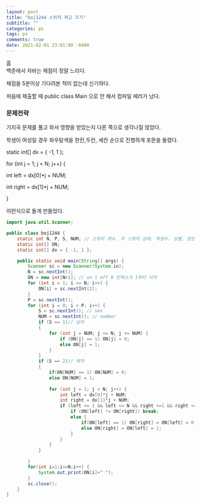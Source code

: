 ```yaml
---
layout: post
title: "boj1244 스위치 켜고 끄기"
subtitle: ""
categories: ps
tags: ps
comments: true
date: 2021-02-01 23:01:00 -0400
---
```


흠	
백준에서 자바는 채점이 정말 느리다.			

채점을 5분이상 기다려본 적이 없는데 신기하다.	

처음에 제출할 때 public class Main 으로 안 해서 컴파일 에러가 났다.	


### 문제전략
기지국 문제를 풀고 와서 영향을 받았는지 다른 쪽으로 생각나질 않았다.	

학생이 여성일 경우 좌우탐색을 한칸,두칸, 세칸 순으로 진행하게 포문을 돌렸다.	

static int[] dx = { -1, 1 };			

for (int j = 1; j < N; j++) {		

int left = dx[0]*j + NUM;	

int right = dx[1]*j + NUM;	

}	

이런식으로 돌게 만들었다. 	

```java
import java.util.Scanner;

public class boj1244 {
	static int N, P, S, NUM; // 스위치 개수. 각 스위치 상태. 학생수. 성별, 받은번호
	static int[] ON;
	static int[] dx = { -1, 1 };

	public static void main(String[] args) {
		Scanner sc = new Scanner(System.in);		
		N = sc.nextInt();
		ON = new int[N+1]; // on 1 off 0 인덱스가 1부터 시작
		for (int i = 1; i <= N; i++) {
			ON[i] = sc.nextInt(2);
		}
		P = sc.nextInt();
		for (int i = 0; i < P; i++) {
			S = sc.nextInt(); // sex
			NUM = sc.nextInt(); // number
			if (S == 1)// 남자
			{
				for (int j = NUM; j <= N; j += NUM) {
					if (ON[j] == 1) ON[j] = 0;
					else ON[j] = 1;
				}
			}
			if (S == 2)// 여자
			{
				if(ON[NUM] == 1) ON[NUM] = 0;
				else ON[NUM] = 1;
				
				for (int j = 1; j < N; j++) {
					int left = dx[0]*j + NUM;
					int right = dx[1]*j + NUM;
					if (left >= 1 && left <= N && right >=1 && right <= N) {
						if (ON[left] != ON[right]) break;
						else {
							if(ON[left] == 1) ON[right] = ON[left] = 0;
							else ON[right] = ON[left] = 1;
						}
					}
				}
			}

		}
		for(int i=1;i<=N;i++) {
			System.out.print(ON[i]+" ");
		}
		sc.close();
	}
}

```


